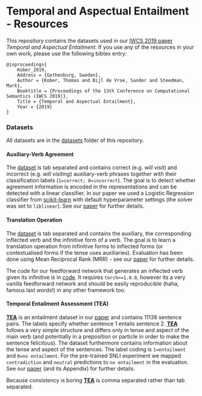 # Temporal and Aspectual Entailment - Resources #

This repository contains the datasets used in our [IWCS 2019 paper](https://github.com/tttthomasssss/iwcs2019/blob/master/TemporalAndAspectualEntailment.pdf) _Temporal and Aspectual Entailment_. If you use any of the resources in your own work, please use the following bibtex entry:

```
@inproceedings{
	Kober_2019,
	Address = {Gothenburg, Sweden},
	Author = {Kober, Thomas and Bijl de Vroe, Sander and Steedman, Mark},
	Booktitle = {Proceedings of the 13th Conference on Computational Semantics (IWCS 2019)},
	Title = {Temporal and Aspectual Entailment},
	Year = {2019}
}
```

### Datasets ###

All datasets are in the [datasets](https://github.com/tttthomasssss/iwcs2019/tree/master/datasets) folder of this repository.

#### Auxiliary-Verb Agreement ####

The [dataset](https://github.com/tttthomasssss/iwcs2019/blob/master/datasets/aux_verb_agreement.txt) is tab separated and contains correct (e.g. _will visit_) and incorrect (e.g. _will visiting_) auxiliary-verb phrases together with their classification labels (`1=correct; 0=incorrect`). The goal is to detect whether agreement information is encoded in the representations and can be detected with a linear classifier. In our paper we used a Logistic Regression classifier from [scikit-learn](https://scikit-learn.org/stable/modules/generated/sklearn.linear_model.LogisticRegression.html#sklearn-linear-model-logisticregression) with default hyperparameter settings (the solver was set to `liblinear`). See our [paper]((https://github.com/tttthomasssss/iwcs2019/blob/master/TemporalAndAspectualEntailment.pdf)) for further details.

#### Translation Operation ####

The [dataset](https://github.com/tttthomasssss/iwcs2019/blob/master/datasets/translation_operation.txt) is tab separated and contains the auxiliary, the corresponding inflected verb and the infinitive form of a verb. The goal is to learn a translation operation from infinitive forms to inflected forms (or contextualised forms if the tense uses auxiliaries). Evaluation has been done using Mean Reciprocal Rank (MRR) - see our [paper]((https://github.com/tttthomasssss/iwcs2019/blob/master/TemporalAndAspectualEntailment.pdf)) for further details.

The code for our feedforward network that generates an inflected verb given its infinitive is in [code](). It requires `torch>=1.0.0`, however its a very vanilla feedforward network and should be easily reproducible (haha, famous last words!) in any other framework too.

#### Temporal Entailment Assessment (TEA) ####

**[TEA](https://github.com/tttthomasssss/iwcs2019/blob/master/datasets/TEA.txt)** is an entailment dataset in our [paper]((https://github.com/tttthomasssss/iwcs2019/blob/master/TemporalAndAspectualEntailment.pdf)) and contains 11138 sentence pairs. The labels specify whether sentence 1 entails sentence 2. **[TEA](https://github.com/tttthomasssss/iwcs2019/blob/master/datasets/TEA.txt)** follows a very simple structure and differs only in tense and aspect of the main verb (and potentially in a preposition or particle in order to make the sentence felicitous). The dataset furthermore contains information about the tense and aspect of the sentences. The label coding is `1=entailment` and `0=no entailment`. For the pre-trained SNLI experiment we mapped `contradiction` and `neutral` predictions to `no entailment` in the evaluation.  See our [paper]((https://github.com/tttthomasssss/iwcs2019/blob/master/TemporalAndAspectualEntailment.pdf)) (and its Appendix) for further details.

Because consistency is boring **[TEA](https://github.com/tttthomasssss/iwcs2019/blob/master/datasets/TEA.txt)** is comma separated rather than tab separated.